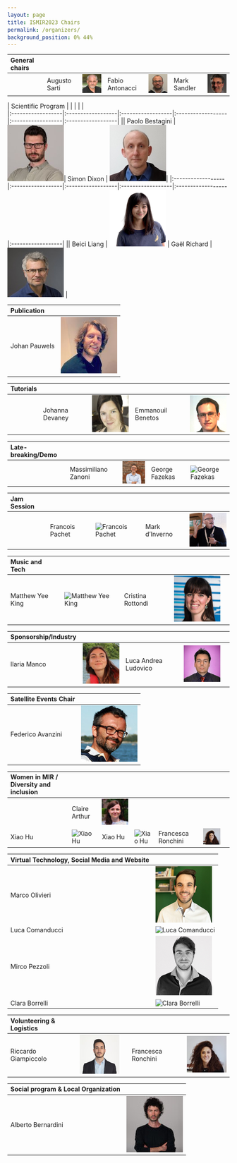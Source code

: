 ```yaml
---
layout: page
title: ISMIR2023 Chairs
permalink: /organizers/
background_position: 0% 44%
---
```


| General chairs  |  |  | | | | |
|:------------------|:------------------|:------------------|:------------------|:------------------|:------------------|:------------------|
|| Augusto Sarti | ![Augusto Sarti](assets/img/organizers/augusto_sarti2.jpeg)    | Fabio Antonacci    | ![Fabio  Antonacci](assets/img/organizers/fabio_antonacci.jpg)| Mark Sandler    | ![Mark Sandler](assets/img/organizers/msandler-128x128.jpg) |



| Scientific Program  |  |  |  |  |                                                                   
|:------------------|:------------------|:------------------|:------------------|:------------------|:------------------|
|| Paolo Bestagini       | ![Paolo Bestagini](assets/img/organizers/paolo_bestagini.jpg)| Simon Dixon          | ![Simon Dixon](assets/img/organizers/simon_dixon.jpg)| 
|:------------------|:------------------|:------------------|:------------------|:------------------|:------------------|
|| Beici Liang         | ![Beici Liang](assets/img/organizers/beici_liang.png) |  Gaël Richard       |![Gaël Richard](assets/img/organizers/gael_richard.jpg) |




| Publication      | |
|:----------------|:------------------|
| Johan Pauwels          | ![Johan Pauwels](assets/img/organizers/johan_pauwels.jpg)|



| Tutorials        |      |  | | |
|:----------------|:------------------| :------------------| :------------------| :------------------|
|| Johanna Devaney          | ![ Johanna Devaney ](assets/img/organizers/johanna_devaney.jpg) | Emmanouil Benetos          |![Emmanouil Benetos ](assets/img/organizers/emmanouil_benetos.jpg) |


| Late-breaking/Demo     |      |  | | |
|:----------------|:------------------| :------------------| :------------------| :------------------|
||Massimiliano Zanoni          | ![ Massimiliano Zanoni ](assets/img/organizers/massimiliano_zanoni.png) |George Fazekas	| ![George Fazekas](assets/img/organizers/)|


| Jam Session	    |      |  | | |
|:----------------|:------------------| :------------------| :------------------| :------------------|
||Francois Pachet     | ![Francois Pachet](assets/img/organizers/)|  Mark d’Inverno      | ![Mark d’Inverno ](assets/img/organizers/mark_dinverno.png)|


|  Music and Tech		    |      |  | | |
|:----------------|:------------------| :------------------| :------------------| :------------------|
|Matthew Yee King     | ![Matthew Yee King ](assets/img/organizers/)| Cristina Rottondi      |![ Cristina Rottondi](assets/img/organizers/cristina_rottondi.jpg) |


|  Sponsorship/Industry	    |      |  | | |
|:----------------|:------------------| :------------------| :------------------| :------------------|
|Ilaria Manco | ![ Ilaria Manco](assets/img/organizers/Ilaria_manco.jpg)|  Luca Andrea Ludovico     | ![Luca Andrea Ludovico  ](assets/img/organizers/luca_andrea_ludovico.jpg)|


| Satellite Events Chair |       |   
|:--------------------|:------------------|
| Federico Avanzini | ![Federico Avanzini](assets/img/organizers/federico_avanzini.jpg)|


| Women in MIR / Diversity and inclusion |  |  | | | | |
|:------------------|:------------------|:------------------|:------------------|:------------------|:------------------|:------------------|
|| Claire Arthur  | ![Claire Arthur ](assets/img/organizers/claire_arthur.jpg)|
| Xiao Hu  |![Xiao Hu](assets/img/organizers/) | Xiao Hu  |![Xiao Hu](assets/img/organizers/) | Francesca Ronchini |![ Francesca Ronchini](assets/img/organizers/francesca_ronchini.jpg) |



| Virtual Technology, Social Media and Website  | |
|:-------------------|:------------------|
| Marco Olivieri                        | ![ Marco Olivieri  ](assets/img/organizers/marco_olivieri.jpg) |
| Luca Comanducci                        | ![Luca Comanducci ](assets/img/organizers/)|
| Mirco Pezzoli                        |![Mirco Pezzoli  ](assets/img/organizers/mirco_pezzoli.png)  |
| Clara Borrelli                        | ![Clara Borrelli  ](assets/img/organizers/clara_borrelli.jpg)|


|  Volunteering & Logistics    |      |  | | |
|:----------------|:------------------| :------------------| :------------------| :------------------|
|Riccardo Giampiccolo  | ![Riccardo Giampiccolo ](assets/img/organizers/riccardo_giampiccolo.jpg)|| Francesca Ronchini  | ![Francesca Ronchini ](assets/img/organizers/francesca_ronchini.jpg) |


| Social program & Local Organization       |    |                                                                                             
|:----------------|:------------------|
| Alberto Bernardini  |![Alberto Bernardini ](assets/img/organizers/alberto_bernardini.jpg) |

<!--

| General chairs  |                                                                                                |
|:------------------:|:-----------------------------------------------------------------------------------------------|
| Augusto Sarti    | ![Augusto Sarti's picture](/ismir2023/assets/img/organizers/asarti-100x100.jpg "Augusto Sarti") |
| Fabio Antonacci    | ![Fabio Antonacci's picture](/ismir2023/assets/img/organizers/fantonacci-100x100.jpg "Fabio Antonacci") |
| Mark Sandler    | ![Mark Sandler's picture](/ismir2023/assets/img/organizers/msandler-100x100.jpg "Mark Sandler") |


| Scientific Program  |                                                                                               |
|:-------------------:|:----------------------------------------------------------------------------------------------|
| Paolo Bestagini       | ![Paolo Bestagini's picture](/ismir2023/assets/img/organizers/pbestagini-100x100.jpg "Paolo Bestagini")    |
| Simon Dixon          | ![Simon Dixon's picture](/ismir2023/assets/img/organizers/ "Simon Dixon")        |
| Beici Liang         | ![Beici Liang's picture](/ismir2023/assets/img/organizers/ "Beici Liang")        |
| Gaël Richard       | ![Gaël Richard's picture](/ismir2023/assets/img/organizers/ "Gaël Richard") |



| Publication      |                                                                                                |
|:----------------:|:-----------------------------------------------------------------------------------------------|
| Johan Pauwels          | ![Johan Pauwels's picture](/ismir2023/assets/img/organizers/ "Johan Pauwels")        |
| Emilia Gómez          | ![Emilia Gómez's picture](/ismir2023/assets/img/organizers/ "Emilia Gómez")        |



| Tutorials        |                                                                                                  |
|:----------------:|:-------------------------------------------------------------------------------------------------|
| Johanna Devaney          | ![Johanna Devaney's picture](/ismir2023/assets/img/organizers/ "Johanna Devaney")        |
| Emmanouil Benetos          | ![Emmanouil Benetos's picture](/ismir2023/assets/img/organizers/ "Emmanouil Benetos")        |



| Late-breaking/Demo  |                                                                                                    |
|:-------------------:|:---------------------------------------------------------------------------------------------------|
| Massimiliano Zanoni          | ![Massimiliano Zanoni's picture](/ismir2023/assets/img/organizers/mzanoni-100x100.jpg "Massimiliano Zanoni")        |


| Music and Tech	   |                                                                                           |
|:--------------------:|:-------------------------------------------------------------------------------------------|
| Matthew Yee King     | ![Matthew Yee King's picture](/ismir2023/assets/img/organizers/ "Matthew Yee King")        |
| Francois Pachet      | ![Francois Pachet's picture](/ismir2023/assets/img/organizers/ "Francois Pachet")          |



| Women in MIR / Diversity and inclysion|                                                                                                        |
|:--------------------:|:-------------------------------------------------------------------------------------------------------|
| Helene Camille Crayencour          | ![Helene Camille Crayencour's picture](/ismir2023/assets/img/organizers/ "Helene Camille Crayencour")        |
| Giorgia Cantisani          | ![Giorgia Cantisani's picture](/ismir2023/assets/img/organizers/ "Giorgia Cantisani")        |



| Virtual Technology, Social Media and Website  |                                                            |
|:-------------------:|:-------------------------------------------------------------------------------------|
| Marco Olivieri                        | ![Marco Olivieri's picture](/ismir2023/assets/img/organizers/molivieri-100x100.jpg "Marco Olivieri") |
| Luca Comanducci                        | ![Luca Comanducci's picture](/ismir2023/assets/img/organizers/lcomanducci-100x100.jpg "Luca Comanducci") |
| Mirco Pezzoli                        | ![Mirco Pezzoli's picture](/ismir2023/assets/img/organizers/mpezzoli-100x100.jpg "Mirco Pezzoli") |



| Volunteering & Logistics   |                                                                                                        |
|:--------------------:|:-------------------------------------------------------------------------------------------------------|
| Riccardo Giampiccolo  | ![Riccardo Giampiccolo's picture](/ismir2023/assets/img/organizers/rgiampiccolo-100x100.jpg "Riccardo Giampiccolo") |
| Francesca Ronchini  | ![Francesca Ronchini's picture](/ismir2023/assets/img/organizers/fronchini-100x100.jpg "Francesca Ronchini") |

| Social program & Local Organization       |                                                                                                |
|:----------------:|:-----------------------------------------------------------------------------------------------|
| Alberto Bernardini  | ![Alberto Bernardini's picture](/ismir2023/assets/img/organizers/abernardini-100x100.jpg "Alberto Bernardini") |

-->
